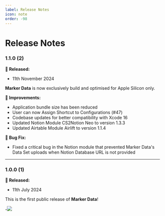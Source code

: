 ```yaml
---
label: Release Notes
icon: note
order: -98
---
```

# Release Notes

### 1.1.0 (2)

**🎉 Released:**
- 11th November 2024

**Marker Data** is now exclusively build and optimised for Apple Silicon only.

**🔨 Improvements:**
- Application bundle size has been reduced
- User can now Assign Shortcut to Configurations (#47)
- Codebase updates for better compatibility with Xcode 16
- Updated Notion Module CS2Notion Neo to version 1.3.3
- Updated Airtable Module Airlift to version 1.1.4

**🐞 Bug Fix:**
- Fixed a critical bug in the Notion module that prevented Marker Data's Data Set uploads when Notion Database URL is not provided

<hr>

### 1.0.0 (1)

**🎉 Released:**
- 11th July 2024

This is the first public release of **Marker Data**!

-![](https://i.giphy.com/Lp71UWmAAeJHi.webp)
